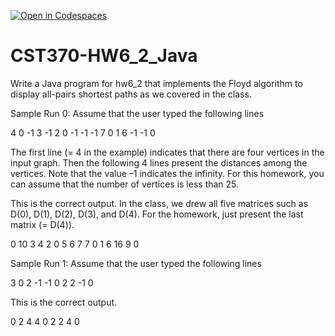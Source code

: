 [![Open in Codespaces](https://classroom.github.com/assets/launch-codespace-2972f46106e565e64193e422d61a12cf1da4916b45550586e14ef0a7c637dd04.svg)](https://classroom.github.com/open-in-codespaces?assignment_repo_id=16454097)
# CST370-HW6_2_Java

Write a Java program for hw6_2 that implements the Floyd algorithm to display all-pairs shortest paths as we covered in the class. 

Sample Run 0: Assume that the user typed the following lines

4
0 -1 3 -1
2 0 -1 -1
-1 7 0 1
6 -1 -1 0

The first line (= 4 in the example) indicates that there are four vertices in the input graph. Then the following 4 lines present the distances among the vertices. Note that the value –1 indicates the infinity. For this homework, you can assume that the number of vertices is less than 25.

This is the correct output. In the class, we drew all five matrices such as D(0), D(1), D(2), D(3), and D(4). For the homework, just present the last matrix (= D(4)).

0 10 3 4
2 0 5 6
7 7 0 1
6 16 9 0

Sample Run 1: Assume that the user typed the following lines

3
0 2 -1
-1 0 2
2 -1 0

This is the correct output.

0 2 4
4 0 2
2 4 0
